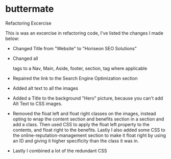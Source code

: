 # buttermate
Refactoring Excercise 

This is was an excercise in refactoring code, I've listed the changes I made below:

- Changed Title from "Website" to "Horiseon SEO Solutions"

- Changed all <div> tags to a Nav, Main, Aside, footer, section, tag where applicable

- Repaired the link to the Search Engine Optimization section

- Added alt text to all the images 

- Added a Title to the background "Hero" picture, because you can't add Alt Text to CSS images. 

- Removed the float left and float right classes on the images, instead opting to wrap the content section and benefits section in a section and add a class. Then used CSS to apply the float left property to the contents, and float right to the benefits. Lastly I also added some CSS to the online-reputation-management section to make it float right by using an ID and giving it higher specificity than the class it was in.

- Lastly I combined a lot of the redundant CSS
